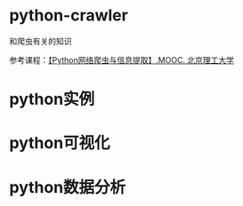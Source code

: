 # python-crawler

和爬虫有关的知识

参考课程：[【Python网络爬虫与信息提取】.MOOC. 北京理工大学](https://www.bilibili.com/video/av9784617)

# python实例

# python可视化

# python数据分析
